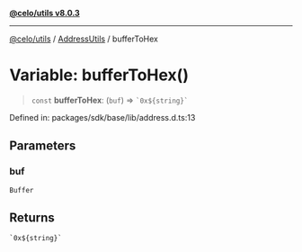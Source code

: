 [**@celo/utils v8.0.3**](../../../../README.md)

***

[@celo/utils](../../../../README.md) / [AddressUtils](../README.md) / bufferToHex

# Variable: bufferToHex()

> `const` **bufferToHex**: (`buf`) => `` `0x${string}` ``

Defined in: packages/sdk/base/lib/address.d.ts:13

## Parameters

### buf

`Buffer`

## Returns

`` `0x${string}` ``
